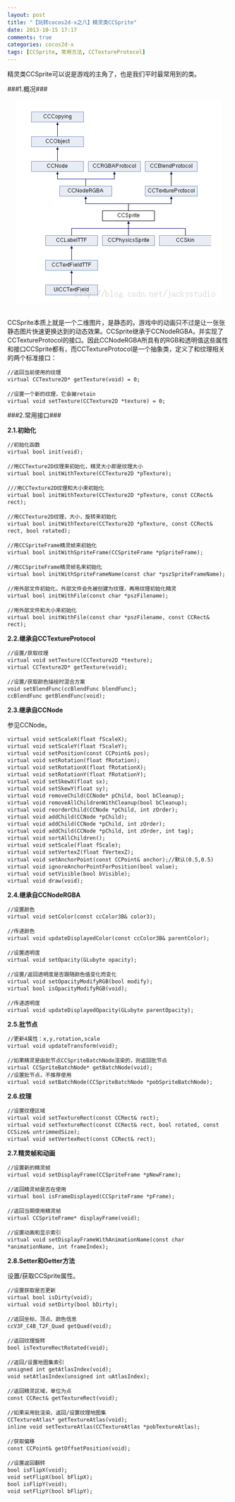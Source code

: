 ```yaml
---
layout: post
title: "【玩转cocos2d-x之八】精灵类CCSprite"
date: 2013-10-15 17:17
comments: true
categories: cocos2d-x
tags: [CCSprite, 常用方法, CCTextureProtocol]
---
```

精灵类CCSprite可以说是游戏的主角了，也是我们平时最常用到的类。

###1.概况###

<div align="center"><img src="/images/Blog/Play_cocos2dx_08/1.jpg" alt="" border="0" title="CCSprite" /><br></br></div>
<!-- more -->

CCSprite本质上就是一个二维图片，是静态的。游戏中的动画只不过是让一张张静态图片快速更换达到的动态效果。CCSprite继承于CCNodeRGBA，并实现了CCTextureProtocol的接口。因此CCNodeRGBA所具有的RGB和透明值这些属性和接口CCSprite都有，而CCTextureProtocol是一个抽象类，定义了和纹理相关的两个标准接口：
 
    //返回当前使用的纹理  
    virtual CCTexture2D* getTexture(void) = 0;  
      
    //设置一个新的纹理，它会被retain  
    virtual void setTexture(CCTexture2D *texture) = 0;  

###2.常用接口###

**2.1.初始化**

    //初始化函数  
    virtual bool init(void);  
      
    //用CCTexture2D纹理来初始化，精灵大小即是纹理大小  
    virtual bool initWithTexture(CCTexture2D *pTexture);  
      
    ///用CCTexture2D纹理和大小来初始化  
    virtual bool initWithTexture(CCTexture2D *pTexture, const CCRect& rect);  
      
    //用CCTexture2D纹理，大小，旋转来初始化  
    virtual bool initWithTexture(CCTexture2D *pTexture, const CCRect& rect, bool rotated);  
      
    //用CCSpriteFrame精灵帧来初始化  
    virtual bool initWithSpriteFrame(CCSpriteFrame *pSpriteFrame);  
      
    //用CCSpriteFrame精灵帧名来初始化  
    virtual bool initWithSpriteFrameName(const char *pszSpriteFrameName);  
      
    //用外部文件初始化，外部文件会先被创建为纹理，再用纹理初始化精灵  
    virtual bool initWithFile(const char *pszFilename);  
      
    //用外部文件和大小来初始化  
    virtual bool initWithFile(const char *pszFilename, const CCRect& rect);  

**2.2.继承自CCTextureProtocol**

    //设置/获取纹理  
    virtual void setTexture(CCTexture2D *texture);  
    virtual CCTexture2D* getTexture(void);  
      
    //设置/获取颜色描绘时混合方案  
    void setBlendFunc(ccBlendFunc blendFunc);  
    ccBlendFunc getBlendFunc(void);  

**2.3.继承自CCNode**

参见CCNode。

    virtual void setScaleX(float fScaleX);  
    virtual void setScaleY(float fScaleY);  
    virtual void setPosition(const CCPoint& pos);  
    virtual void setRotation(float fRotation);  
    virtual void setRotationX(float fRotationX);  
    virtual void setRotationY(float fRotationY);  
    virtual void setSkewX(float sx);  
    virtual void setSkewY(float sy);  
    virtual void removeChild(CCNode* pChild, bool bCleanup);  
    virtual void removeAllChildrenWithCleanup(bool bCleanup);  
    virtual void reorderChild(CCNode *pChild, int zOrder);  
    virtual void addChild(CCNode *pChild);  
    virtual void addChild(CCNode *pChild, int zOrder);  
    virtual void addChild(CCNode *pChild, int zOrder, int tag);  
    virtual void sortAllChildren();  
    virtual void setScale(float fScale);  
    virtual void setVertexZ(float fVertexZ);  
    virtual void setAnchorPoint(const CCPoint& anchor);//默认(0.5,0.5)  
    virtual void ignoreAnchorPointForPosition(bool value);  
    virtual void setVisible(bool bVisible);  
    virtual void draw(void);  

**2.4.继承自CCNodeRGBA**

    //设置颜色  
    virtual void setColor(const ccColor3B& color3);  
      
    //传递颜色  
    virtual void updateDisplayedColor(const ccColor3B& parentColor);  
      
    //设置透明度  
    virtual void setOpacity(GLubyte opacity);  
      
    //设置/返回透明度是否跟随颜色值变化而变化  
    virtual void setOpacityModifyRGB(bool modify);  
    virtual bool isOpacityModifyRGB(void);  
      
    //传递透明度  
    virtual void updateDisplayedOpacity(GLubyte parentOpacity);  

**2.5.批节点**

    //更新4属性：x,y,rotation,scale  
    virtual void updateTransform(void);  
      
    //如果精灵是由批节点CCSpriteBatchNode渲染的，则返回批节点  
    virtual CCSpriteBatchNode* getBatchNode(void);  
    //设置批节点，不推荐使用  
    virtual void setBatchNode(CCSpriteBatchNode *pobSpriteBatchNode);  

**2.6.纹理**

    //设置纹理区域  
    virtual void setTextureRect(const CCRect& rect);  
    virtual void setTextureRect(const CCRect& rect, bool rotated, const CCSize& untrimmedSize);  
    virtual void setVertexRect(const CCRect& rect);  

**2.7.精灵帧和动画**

    //设置新的精灵帧  
    virtual void setDisplayFrame(CCSpriteFrame *pNewFrame);  
      
    //返回精灵帧是否在使用  
    virtual bool isFrameDisplayed(CCSpriteFrame *pFrame);  
      
    //返回当期使用精灵帧  
    virtual CCSpriteFrame* displayFrame(void);  
      
    //设置动画和显示索引  
    virtual void setDisplayFrameWithAnimationName(const char *animationName, int frameIndex);  

**2.8.Setter和Getter方法**

设置/获取CCSprite属性。

    //设置获取是否更新  
    virtual bool isDirty(void);  
    virtual void setDirty(bool bDirty);  
      
    //返回坐标、顶点、颜色信息  
    ccV3F_C4B_T2F_Quad getQuad(void);  
      
    //返回纹理旋转  
    bool isTextureRectRotated(void);  
      
    //返回/设置地图集索引  
    unsigned int getAtlasIndex(void);  
    void setAtlasIndex(unsigned int uAtlasIndex);  
      
    //返回精灵区域，单位为点  
    const CCRect& getTextureRect(void);  
      
    //如果采用批渲染，返回/设置纹理地图集  
    CCTextureAtlas* getTextureAtlas(void);  
    inline void setTextureAtlas(CCTextureAtlas *pobTextureAtlas);  
      
    //获取偏移  
    const CCPoint& getOffsetPosition(void);  
      
    //设置返回翻转  
    bool isFlipX(void);  
    void setFlipX(bool bFlipX);  
    bool isFlipY(void);  
    void setFlipY(bool bFlipY);  
